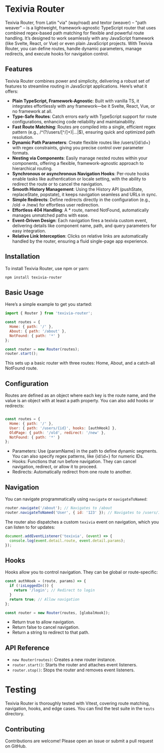 # Texivia Router

Texivia Router, from Latin "via" (way/road) and textor (weaver) – "path weaver" – is a lightweight, framework-agnostic TypeScript router that uses combined regex-based path matching for flexible and powerful route handling. It’s designed to work seamlessly with any JavaScript framework (like Svelte, React, or Vue) or even plain JavaScript projects. With Texivia Router, you can define routes, handle dynamic parameters, manage redirects, and execute hooks for navigation control.

## Features
Texivia Router combines power and simplicity, delivering a robust set of features to streamline routing in JavaScript applications. Here’s what it offers:

- **Plain TypeScript, Framework-Agnostic**: Built with vanilla TS, it integrates effortlessly with any framework—be it Svelte, React, Vue, or no framework at all.
- **Type-Safe Routes**: Catch errors early with TypeScript support for route configurations, enhancing code reliability and maintainability.
- **Fast Route Matching**: Routes are compiled into a single, efficient regex pattern (e.g., /^(?<users>\/users\/[^/]+)|...|$), ensuring quick and optimized path resolution.
- **Dynamic Path Parameters**: Create flexible routes like /users/{id:\\d+} with regex constraints, giving you precise control over parameter formats.
- **Nesting via Components**: Easily manage nested routes within your components, offering a flexible, framework-agnostic approach to hierarchical routing.
- **Synchronous or asynchronous Navigation Hooks**: Per-route hooks enable tasks like authentication or locale setting, with the ability to redirect the route or to cancel the navigation.
- **Smooth History Management**: Using the History API (pushState, replaceState, popstate), it keeps navigation seamless and URLs in sync.
- **Simple Redirects**: Define redirects directly in the configuration (e.g., /old -> /new) for effortless user redirection.
- **Effortless 404 Handling**: A * route, named NotFound, automatically manages unmatched paths with ease.
- **Event-Driven Design**: Each navigation fires a texivia custom event, delivering details like component name, path, and query parameters for easy integration.
- **Relative Link Interception**: Clicks on relative links are automatically handled by the router, ensuring a fluid single-page app experience.

## Installation

To install Texivia Router, use npm or yarn:

```bash
npm install texivia-router
```

## Basic Usage
Here’s a simple example to get you started:
```javascript
import { Router } from 'texivia-router';

const routes = {
  Home: { path: '/' },
  About: { path: '/about' },
  NotFound: { path: '*' }
};

const router = new Router(routes);
router.start();
```

This sets up a basic router with three routes: Home, About, and a catch-all NotFound route.

## Configuration
Routes are defined as an object where each key is the route name, and the value is an object with at least a path property. You can also add hooks or redirects:
```javascript

const routes = {
  Home: { path: '/' },
  User: { path: '/users/{id}', hooks: [authHook] },
  OldPage: { path: '/old', redirect: '/new' },
  NotFound: { path: '*' }
};
```

- Parameters: Use {paramName} in the path to define dynamic segments. You can also specify regex patterns, like {id:\\d+} for numeric IDs.
- Hooks: Functions that run before navigation. They can cancel navigation, redirect, or allow it to proceed.
- Redirects: Automatically redirect from one route to another.

## Navigation
You can navigate programmatically using `navigate` or `navigateToNamed`:
```javascript
router.navigate('/about'); // Navigates to /about
router.navigateToNamed('User', { id: '123' }); // Navigates to /users/123
```

The router also dispatches a custom `texivia` event on navigation, which you can listen to for updates:
```javascript
document.addEventListener('texivia', (event) => {
  console.log(event.detail.route, event.detail.params);
});
```

## Hooks
Hooks allow you to control navigation. They can be global or route-specific:
```javascript
const authHook = (route, params) => {
  if (!isLoggedIn()) {
    return '/login'; // Redirect to login
  }
  return true; // Allow navigation
};

const router = new Router(routes, [globalHook]);
```
- Return true to allow navigation.
- Return false to cancel navigation.
- Return a string to redirect to that path.

## API Reference
- `new Router(routes)`: Creates a new router instance.
- `router.start()`: Starts the router and attaches event listeners.
- `router.stop()`: Stops the router and removes event listeners.

# Testing
Texivia Router is thoroughly tested with Vitest, covering route matching, navigation, hooks, and edge cases. You can find the test suite in the `tests` directory.

## Contributing
Contributions are welcome! Please open an issue or submit a pull request on GitHub.
